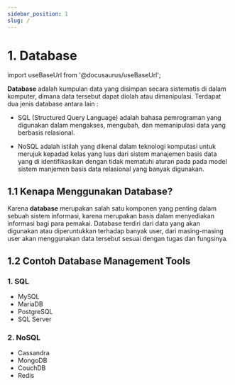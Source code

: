 ```yaml
---
sidebar_position: 1
slug: /
---
```


# 1. Database

import useBaseUrl from '@docusaurus/useBaseUrl';

**Database** adalah kumpulan data yang disimpan secara sistematis di dalam komputer, dimana data tersebut dapat diolah atau dimanipulasi. Terdapat dua jenis database antara lain :

- SQL (Structured Query Language) adalah bahasa pemrograman yang digunakan dalam mengakses, mengubah, dan memanipulasi data yang berbasis relasional.

- NoSQL adalah istilah yang dikenal dalam teknologi komputasi untuk merujuk kepadad kelas yang luas dari sistem manajemen basis data yang di identifikasikan dengan tidak mematuhi aturan pada pada model sistem manjemen basis data relasional yang banyak digunakan.

## 1.1 Kenapa Menggunakan Database?

Karena **database** merupakan salah satu komponen yang penting dalam sebuah sistem informasi, karena merupakan basis dalam menyediakan informasi bagi para pemakai. Database terdiri dari data yang akan digunakan atau diperuntukkan terhadap banyak user, dari masing-masing user akan menggunakan data tersebut sesuai dengan tugas dan fungsinya.

## 1.2 Contoh Database Management Tools

### 1. SQL

- MySQL
- MariaDB
- PostgreSQL
- SQL Server

### 2. NoSQL

- Cassandra
- MongoDB
- CouchDB
- Redis
